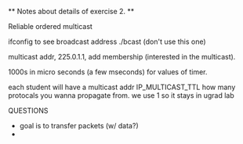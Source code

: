 ** Notes about details of exercise 2. ** 


Reliable ordered multicast 

ifconfig to see broadcast address
./bcast (don't use this one)

multicast addr, 225.0.1.1, add membership (interested in the multicast).

1000s in micro seconds (a few mseconds) for values of timer.

each student will have a multicast addr 
IP_MULTICAST_TTL how many protocals you wanna propagate from. we use 1 so it stays in ugrad lab 

QUESTIONS
- goal is to transfer packets (w/ data?)
- 
